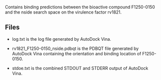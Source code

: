 Contains binding predictions between the bioactive compound F1250-0150 and the nside search space on the virulence factor rv1821.

## Files

- log.txt is the log file generated by AutoDock Vina.

- rv1821_F1250-0150_nside.pdbqt is the PDBQT file generated by AutoDock Vina containing the orientation and binding location of F1250-0150.

- stdoe.txt is the combined STDOUT and STDERR output of AutoDock Vina.


